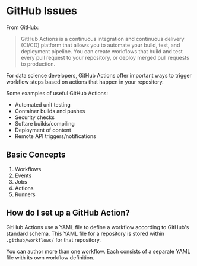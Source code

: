 # GitHub Issues

From GitHub:

> GitHub Actions is a continuous integration and continuous delivery (CI/CD) platform that allows you to automate your build, test, and deployment pipeline. You can create workflows that build and test every pull request to your repository, or deploy merged pull requests to production.

For data science developers, GitHub Actions offer important ways to trigger workflow steps based on actions that happen in your repository.

Some examples of useful GitHub Actions:

- Automated unit testing
- Container builds and pushes
- Security checks
- Softare builds/compiling
- Deployment of content
- Remote API triggers/notifications

## Basic Concepts

1. Workflows
2. Events
3. Jobs
4. Actions
5. Runners

## How do I set up a GitHub Action?

GitHub Actions use a YAML file to define a workflow according to GitHub's standard schema. This YAML file for a repository is stored within `.github/workflows/` for that repository.

You can author more than one workflow. Each consists of a separate YAML file with its own workflow definition.

